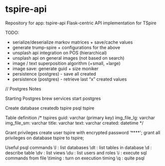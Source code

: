 # tspire-api
Repository for app: tspire-api
Flask-centric API implementation for TSpire


TODO:  
- serialize/deserialize markov matrices + save/cache values
- generate trump-spire + configurations for the above
- unsplash api integration on POS (hierarchical)
- unsplash api on general images (not based on search)
- image / text superposition algorithm (+small, +large)
- image save: generate guid + size moniker
- persistence (postgres) - save all created
- persistence (postgres) - retrieve last “x” created values


//
Postgres Notes

Starting Postgres
  brew services start postgres

Create database
  createdb tspire
  psql tspire

Table definition
/*
  tspires
    guid: varchar (primary key)
    img_file_lg: varchar
    img_file_sm: varchar
    title: varchar
    text: varchar
    created: datetime
*/

Grant privileges
  create user tspire with encrypted password ‘****';
  grant all privileges on database tspire to tspire;

Useful psql commands
  \l  : list databases
  \dt : list tables in database
  \d  : describe table
  \dv : list views
  \du : list users and roles
  \i  : execute sql commands from file
  \timing : turn on execution timing
  \q  : quite psql



